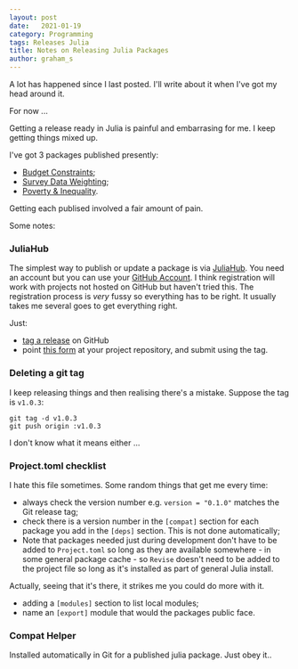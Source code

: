```yaml
---
layout: post
date:   2021-01-19
category: Programming
tags: Releases Julia
title: Notes on Releasing Julia Packages
author: graham_s
---
```


A lot has happened since I last posted. I'll write about it when I've got my head around it.

For now ...

Getting a release ready in Julia is painful and embarrasing for me. I keep getting things mixed up.

<!--more-->

I've got 3 packages published presently:

* [Budget Constraints](https://github.com/grahamstark/BudgetConstraints.jl);
* [Survey Data Weighting](https://github.com/grahamstark/SurveyDataWeighting.jl);
* [Poverty & Inequality](https://github.com/grahamstark/PovertyAndInequalityMeasures.jl).

Getting each publised involved a fair amount of pain. 

Some notes:

### JuliaHub

The simplest way to publish or update a package is via [JuliaHub](https://juliahub.com/ui/Home). You need an account but
you can use your [GitHub Account](https://github.com/). I think registration will work with projects not hosted on GitHub
but haven't tried this. The registration process is *very* fussy so everything has to be right. It usually takes me
several goes to get everything right. 

Just:

* [tag a release](https://docs.github.com/en/github/administering-a-repository/about-releases) on GitHub 
* point [this form](https://juliahub.com/ui/Registrator) at your project repository, and submit using the tag. 

### Deleting a git tag

I keep releasing things and then realising there's a mistake. Suppose the tag is `v1.0.3`:  

    git tag -d v1.0.3
    git push origin :v1.0.3

I don't know what it means either ...

### Project.toml checklist

I hate this file sometimes. Some random things that get me every time:

* always check the version number e.g. `version = "0.1.0"` matches the Git release tag;
* check there is a version number in the `[compat]` section for each package you add in the `[deps]` section.
  This is not done automatically;
* Note that packages needed just during development don't have to be added to `Project.toml` so long as they are available
  somewhere - in some general package cache - so `Revise` doesn't need to be added to the project file so long
  as it's installed as part of general Julia install.
  
Actually, seeing that it's there, it strikes me you could do more with it. 

* adding a `[modules]` section to list local modules;
* name an `[export]` module that would the packages public face.
  
### Compat Helper

Installed automatically in Git for a published julia package. Just obey it..


  











